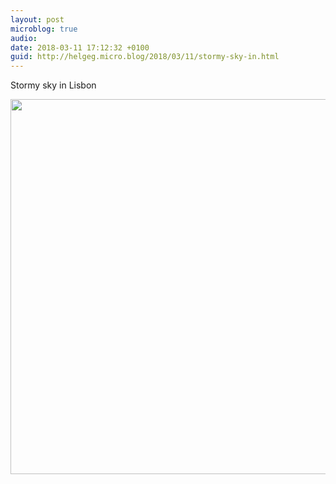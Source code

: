```yaml
---
layout: post
microblog: true
audio: 
date: 2018-03-11 17:12:32 +0100
guid: http://helgeg.micro.blog/2018/03/11/stormy-sky-in.html
---
```

Stormy sky in Lisbon

<img src="http://microblog.helgegudmundsen.com/uploads/2018/72d8d7af50.jpg" width="600" height="600" />
